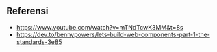 ## Referensi
* https://www.youtube.com/watch?v=mTNdTcwK3MM&t=8s
* https://dev.to/bennypowers/lets-build-web-components-part-1-the-standards-3e85
